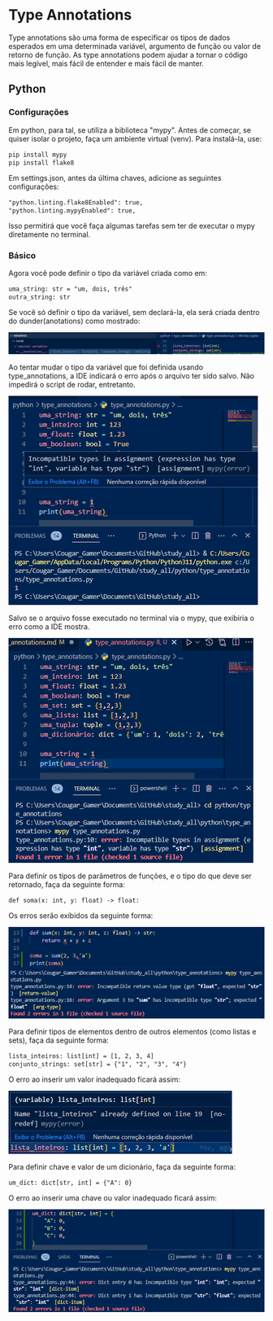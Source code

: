 # Type Annotations

 Type annotations são uma forma de especificar os tipos de dados esperados em uma determinada variável, argumento de função ou valor de retorno de função. As type annotations podem ajudar a tornar o código mais legível, mais fácil de entender e mais fácil de manter.

## Python

### Configurações

Em python, para tal, se utiliza a biblioteca "mypy". Antes de começar, se quiser isolar o projeto, faça um ambiente virtual (venv). Para instalá-la, use:

    pip install mypy
    pip install flake8

Em settings.json, antes da última chaves, adicione as seguintes configurações:

    "python.linting.flake8Enabled": true,
    "python.linting.mypyEnabled": true,

Isso permitirá que você faça algumas tarefas sem ter de executar o mypy diretamente no terminal.

### Básico

Agora você pode definir o tipo da variável criada como em:

    uma_string: str = "um, dois, três"
    outra_string: str

Se você só definir o tipo da variável, sem declará-la, ela será criada dentro do dunder(anotations) como mostrado:

![type declaration](hints0.png)

Ao tentar mudar o tipo da variável que foi definida usando type_annotations, a IDE indicará o erro após o arquivo ter sido salvo. Não impedirá o script de rodar, entretanto.

![erro via IDE](hints1.png)

Salvo se o arquivo fosse executado no terminal via o mypy, que exibiria o erro como a IDE mostra.

![error via terminal](hints2.png)

Para definir os tipos de parâmetros de funções, e o tipo do que deve ser retornado, faça da seguinte forma:

    def soma(x: int, y: float) -> float:

Os erros serão exibidos da seguinte forma:

![error function](hints3.png)

Para definir tipos de elementos dentro de outros elementos (como listas e sets), faça da seguinte forma:

    lista_inteiros: list[int] = [1, 2, 3, 4]
    conjunto_strings: set[str] = {"1", "2", "3", "4"}

O erro ao inserir um valor inadequado ficará assim:

![error list](hints4.png)

Para definir chave e valor de um dicionário, faça da seguinte forma:

    um_dict: dict[str, int] = {"A": 0}

O erro ao inserir uma chave ou valor inadequado ficará assim:

![error list](hints5.png)
